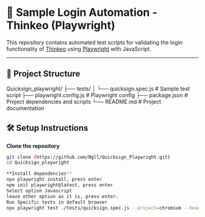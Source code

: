 # 🔐 Sample Login Automation - Thinkeo (Playwright)

This repository contains automated test scripts for validating the login functionality of [Thinkeo](https://platform.thinkeo.io/login) 
using [Playwright](https://playwright.dev/) with JavaScript.

---

## 📁 Project Structure
Quicksign_playwright/
├── tests/
│ └── quicksign.spec.js # Sample test script
├── playwright.config.js # Playwright config
├── package.json # Project dependencies and scripts
└── README.md # Project documentation


## 🛠️ Setup Instructions

**Clone the repository**
```bash
git clone (https://github.com/Ngll/Quicksign_Playwright.git)
cd Quicksign_playwright

**Install dependencies**
npx playwright install, press enter
npm init playwright@latest, press enter
Select option Javascript
leave other option as it is, press enter.
Run Specific tests in default browser 
npx playwright test ./tests/quicksign.spec.js --project=chromium --headed
